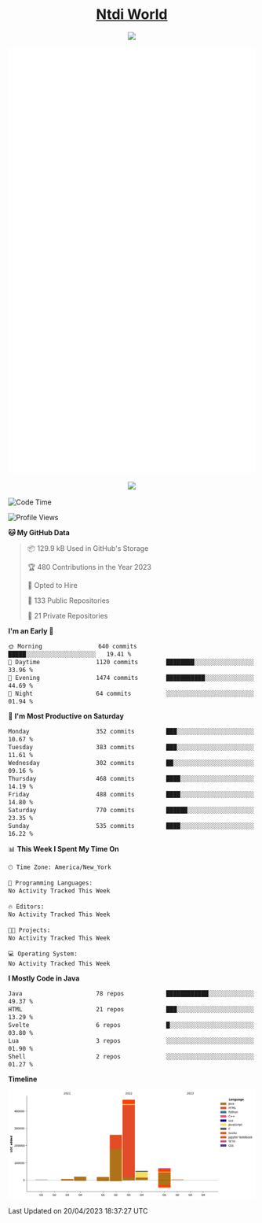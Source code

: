 <h1 align="center"><a href="https://www.ntdi.world">Ntdi World</a></h1>
<p align="center">
  <a href="https://github.com/n-tdi"><img src="https://readme-typing-svg.herokuapp.com?lines=FullStack+Developer;Web+Developer;Open-Source+Enthusiast;Java+Developer;Spigot-API%20Developer;&center=true&width=500&height=50"></a>
</p>

<div align="center">
  <img src="/github-metrics.svg"></img>
  
  <img src="https://komarev.com/ghpvc/?username=n-tdi&color=green"></img>
</div>

<!-- May use later.. idk -->
<!-- <a href="http://www.github.com/n-tdi"><img src="https://github-readme-stats.vercel.app/api?username=n-tdi&show_icons=true&hide=&count_private=true&title_color=0891b2&text_color=ffffff&icon_color=0891b2&bg_color=1c1917&hide_border=true&show_icons=true" alt="n-tdi's GitHub stats" /></a> -->

<!--START_SECTION:waka-->
![Code Time](http://img.shields.io/badge/Code%20Time-235%20hrs%2011%20mins-blue)

![Profile Views](http://img.shields.io/badge/Profile%20Views-4-blue)

**🐱 My GitHub Data** 

> 📦 129.9 kB Used in GitHub's Storage 
 > 
> 🏆 480 Contributions in the Year 2023
 > 
> 💼 Opted to Hire
 > 
> 📜 133 Public Repositories 
 > 
> 🔑 21 Private Repositories 
 > 
**I'm an Early 🐤** 

```text
🌞 Morning                640 commits         █████░░░░░░░░░░░░░░░░░░░░   19.41 % 
🌆 Daytime                1120 commits        ████████░░░░░░░░░░░░░░░░░   33.96 % 
🌃 Evening                1474 commits        ███████████░░░░░░░░░░░░░░   44.69 % 
🌙 Night                  64 commits          ░░░░░░░░░░░░░░░░░░░░░░░░░   01.94 % 
```
📅 **I'm Most Productive on Saturday** 

```text
Monday                   352 commits         ███░░░░░░░░░░░░░░░░░░░░░░   10.67 % 
Tuesday                  383 commits         ███░░░░░░░░░░░░░░░░░░░░░░   11.61 % 
Wednesday                302 commits         ██░░░░░░░░░░░░░░░░░░░░░░░   09.16 % 
Thursday                 468 commits         ████░░░░░░░░░░░░░░░░░░░░░   14.19 % 
Friday                   488 commits         ████░░░░░░░░░░░░░░░░░░░░░   14.80 % 
Saturday                 770 commits         ██████░░░░░░░░░░░░░░░░░░░   23.35 % 
Sunday                   535 commits         ████░░░░░░░░░░░░░░░░░░░░░   16.22 % 
```


📊 **This Week I Spent My Time On** 

```text
🕑︎ Time Zone: America/New_York

💬 Programming Languages: 
No Activity Tracked This Week

🔥 Editors: 
No Activity Tracked This Week

🐱‍💻 Projects: 
No Activity Tracked This Week

💻 Operating System: 
No Activity Tracked This Week
```

**I Mostly Code in Java** 

```text
Java                     78 repos            ████████████░░░░░░░░░░░░░   49.37 % 
HTML                     21 repos            ███░░░░░░░░░░░░░░░░░░░░░░   13.29 % 
Svelte                   6 repos             █░░░░░░░░░░░░░░░░░░░░░░░░   03.80 % 
Lua                      3 repos             ░░░░░░░░░░░░░░░░░░░░░░░░░   01.90 % 
Shell                    2 repos             ░░░░░░░░░░░░░░░░░░░░░░░░░   01.27 % 
```



**Timeline**

![Lines of Code chart](https://raw.githubusercontent.com/n-tdi/n-tdi/main/assets/bar_graph.png)


 Last Updated on 20/04/2023 18:37:27 UTC
<!--END_SECTION:waka-->
